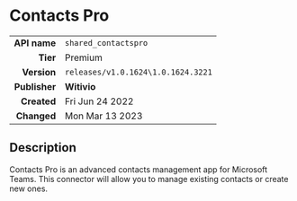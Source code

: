 # Contacts Pro
| | |
|-:|-|
|**API name**|`shared_contactspro`|
|**Tier**|Premium|
|**Version**|`releases/v1.0.1624\1.0.1624.3221`|
|**Publisher**|**Witivio**|
|**Created**|Fri Jun 24 2022|
|**Changed**|Mon Mar 13 2023|

## Description
Contacts Pro is an advanced contacts management app for Microsoft Teams. This connector will allow you to manage existing contacts or create new ones.
